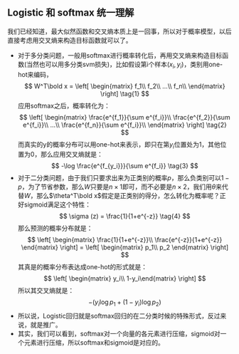 ## Logistic 和 softmax 统一理解
我们已经知道，最大似然函数和交叉熵本质上是一回事，所以对于概率模型，以后直接考虑用交叉熵来构造目标函数就可以了。  

* 对于多分类问题，一般用softmax进行概率转化后，再用交叉熵来构造目标函数(当然也可以用多分类svm损失)，比如假设第i个样本$(x_i,y_i)$，类别用one-hot来编码，  
$$
W^T\bold x = 
\left[
\begin{matrix}
f_1\\
        f_2\\
        ...\\
        f_n\\
        \end{matrix}
\right] \tag{1}
$$
应用softmax之后，概率转化为：
$$
\left[
\begin{matrix}
\frac{e^{f_1}}{\sum e^{f_i}}\\
        \frac{e^{f_2}}{\sum e^{f_i}}\\
        ...\\
        \frac{e^{f_n}}{\sum e^{f_i}}\\
        \end{matrix}
\right] \tag{2}
$$
而真实的y的概率分布可以用one-hot来表示，即只在第$y_i$位置处为1，其他位置为0，那么应用交叉熵就是：
$$
-\log  \frac{e^{f_{y_i}}}{\sum e^{f_i}}    \tag{3}
$$
* 对于二分类问题，由于我们只要求出来为正类别的概率$p$，那么负类别可以$1-p$，为了节省参数，那么$W$只要是$n\times 1$即可，而不必要是$n \times 2$，我们用$\theta$来代替$W$，那么$\theta^T\bold x$假定是正类别的得分，怎么转化为概率呢？正好sigmoid满足这个特性：
$$
\sigma (z) = \frac{1}{1+e^{-z}}  \tag{4}
$$
那么预测的概率分布就是：
$$
\left[
\begin{matrix}
\frac{1}{1+e^{-z}}\\
\frac{e^{-z}}{1+e^{-z}}
\end{matrix}
\right] = 
\left[
\begin{matrix}
p_1\\
p_2
\end{matrix}
\right]
$$
其真是的概率分布表达成one-hot的形式就是：
$$
\left[
\begin{matrix}
y_i\\
1-y_i\end{matrix}
\right]
$$
所以其交叉熵就是：
$$
-(y_i\log p_1 +(1-y_i)\log p_2)   \tag{5}
$$
* 所以说，Logistic回归就是softmax回归的在二分类时候的特殊形式，反过来说，就是推广。
* 其实，我们可以看到，softmax对一个向量的各元素进行压缩，sigmoid对一个元素进行压缩，所以softmax和sigmoid是对应的。
